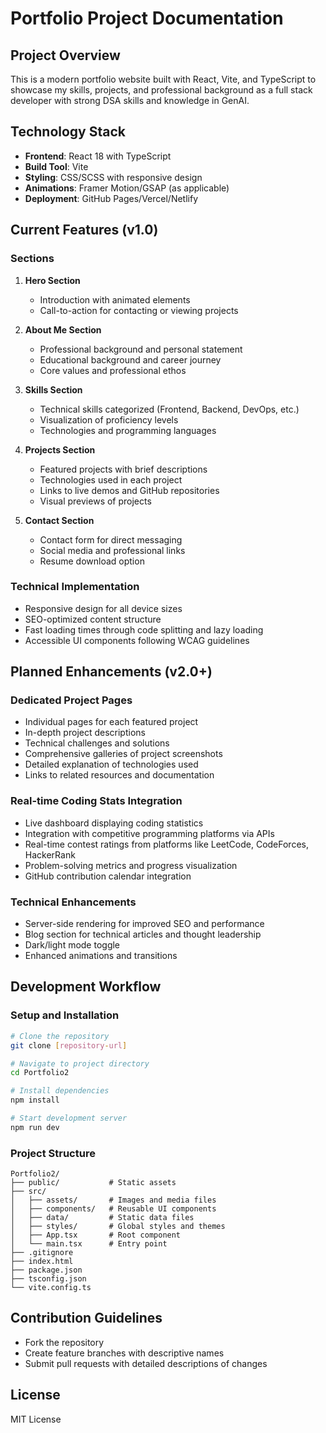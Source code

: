 # Portfolio Project Documentation

## Project Overview

This is a modern portfolio website built with React, Vite, and TypeScript to showcase my skills, projects, and professional background as a full stack developer with strong DSA skills and knowledge in GenAI.

## Technology Stack

- **Frontend**: React 18 with TypeScript
- **Build Tool**: Vite
- **Styling**: CSS/SCSS with responsive design
- **Animations**: Framer Motion/GSAP (as applicable)
- **Deployment**: GitHub Pages/Vercel/Netlify

## Current Features (v1.0)

### Sections

1. **Hero Section**

   - Introduction with animated elements
   - Call-to-action for contacting or viewing projects

2. **About Me Section**

   - Professional background and personal statement
   - Educational background and career journey
   - Core values and professional ethos

3. **Skills Section**

   - Technical skills categorized (Frontend, Backend, DevOps, etc.)
   - Visualization of proficiency levels
   - Technologies and programming languages

4. **Projects Section**

   - Featured projects with brief descriptions
   - Technologies used in each project
   - Links to live demos and GitHub repositories
   - Visual previews of projects

5. **Contact Section**
   - Contact form for direct messaging
   - Social media and professional links
   - Resume download option

### Technical Implementation

- Responsive design for all device sizes
- SEO-optimized content structure
- Fast loading times through code splitting and lazy loading
- Accessible UI components following WCAG guidelines

## Planned Enhancements (v2.0+)

### Dedicated Project Pages

- Individual pages for each featured project
- In-depth project descriptions
- Technical challenges and solutions
- Comprehensive galleries of project screenshots
- Detailed explanation of technologies used
- Links to related resources and documentation

### Real-time Coding Stats Integration

- Live dashboard displaying coding statistics
- Integration with competitive programming platforms via APIs
- Real-time contest ratings from platforms like LeetCode, CodeForces, HackerRank
- Problem-solving metrics and progress visualization
- GitHub contribution calendar integration

### Technical Enhancements

- Server-side rendering for improved SEO and performance
- Blog section for technical articles and thought leadership
- Dark/light mode toggle
- Enhanced animations and transitions

## Development Workflow

### Setup and Installation

```bash
# Clone the repository
git clone [repository-url]

# Navigate to project directory
cd Portfolio2

# Install dependencies
npm install

# Start development server
npm run dev
```

### Project Structure

```
Portfolio2/
├── public/           # Static assets
├── src/
│   ├── assets/       # Images and media files
│   ├── components/   # Reusable UI components
│   ├── data/         # Static data files
│   ├── styles/       # Global styles and themes
│   ├── App.tsx       # Root component
│   └── main.tsx      # Entry point
├── .gitignore
├── index.html
├── package.json
├── tsconfig.json
└── vite.config.ts
```


<!-- ### Deployment

- Automatic deployment to chosen hosting platform-->

## Contribution Guidelines

- Fork the repository
- Create feature branches with descriptive names
- Submit pull requests with detailed descriptions of changes
<!-- - Ensure all tests pass before submitting PRs -->

<!-- ## Roadmap

- **Q3 2023**: Initial release (v1.0)
- **Q4 2023**: Dedicated project pages implementation
- **Q1 2024**: Real-time coding stats integration
- **Q2 2024**: Blog section and content expansion
- **Q3 2024**: Performance optimizations and additional features -->

## License

MIT License

